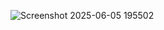 ![Screenshot 2025-06-05 195502](https://github.com/user-attachments/assets/756f70c6-4b49-4419-b81f-3e4db9587e4f)
